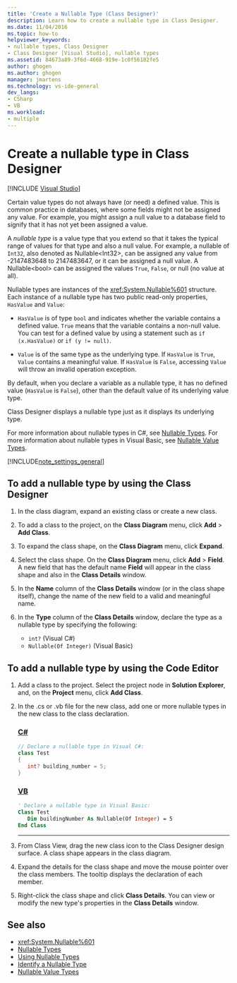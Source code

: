 ```yaml
---
title: 'Create a Nullable Type (Class Designer)'
description: Learn how to create a nullable type in Class Designer.
ms.date: 11/04/2016
ms.topic: how-to
helpviewer_keywords:
- nullable types, Class Designer
- Class Designer [Visual Studio], nullable types
ms.assetid: 84673a89-3f6d-4668-919e-1c0f56182fe5
author: ghogen
ms.author: ghogen
manager: jmartens
ms.technology: vs-ide-general
dev_langs:
- CSharp
- VB
ms.workload:
- multiple
---
```

# Create a nullable type in Class Designer

 [!INCLUDE [Visual Studio](~/includes/applies-to-version/vs-windows-only.md)]

Certain value types do not always have (or need) a defined value. This is common practice in databases, where some fields might not be assigned any value. For example, you might assign a null value to a database field to signify that it has not yet been assigned a value.

A *nullable type* is a value type that you extend so that it takes the typical range of values for that type and also a null value. For example, a nullable of `Int32`, also denoted as Nullable\<Int32>, can be assigned any value from -2147483648 to 2147483647, or it can be assigned a null value. A Nullable\<bool> can be assigned the values `True`, `False`, or null (no value at all).

Nullable types are instances of the <xref:System.Nullable%601> structure. Each instance of a nullable type has two public read-only properties, `HasValue` and `Value`:

- `HasValue` is of type `bool` and indicates whether the variable contains a defined value. `True` means that the variable contains a non-null value. You can test for a defined value by using a statement such as `if (x.HasValue)` or `if (y != null)`.

- `Value` is of the same type as the underlying type. If `HasValue` is `True`, `Value` contains a meaningful value. If `HasValue` is `False`, accessing `Value` will throw an invalid operation exception.

By default, when you declare a variable as a nullable type, it has no defined value (`HasValue` is `False`), other than the default value of its underlying value type.

Class Designer displays a nullable type just as it displays its underlying type.

For more information about nullable types in C#, see [Nullable Types](/dotnet/csharp/programming-guide/nullable-types/index). For more information about nullable types in Visual Basic, see [Nullable Value Types](/dotnet/visual-basic/programming-guide/language-features/data-types/nullable-value-types).

[!INCLUDE[note_settings_general](../../data-tools/includes/note_settings_general_md.md)]

## To add a nullable type by using the Class Designer

1. In the class diagram, expand an existing class or create a new class.

1. To add a class to the project, on the **Class Diagram** menu, click **Add** > **Add Class**.

1. To expand the class shape, on the **Class Diagram** menu, click **Expand**.

1. Select the class shape. On the **Class Diagram** menu, click **Add** > **Field**. A new field that has the default name **Field** will appear in the class shape and also in the **Class Details** window.

1. In the **Name** column of the **Class Details** window (or in the class shape itself), change the name of the new field to a valid and meaningful name.

1. In the **Type** column of the **Class Details** window, declare the type as a nullable type by specifying the following:

    - `int?` (Visual C#)
    - `Nullable(Of Integer)` (Visual Basic)

## To add a nullable type by using the Code Editor

1. Add a class to the project. Select the project node in **Solution Explorer**, and, on the **Project** menu, click **Add Class**.

1. In the .cs or .vb file for the new class, add one or more nullable types in the new class to the class declaration.

    ### [C#](#tab/csharp)
    ```csharp
    // Declare a nullable type in Visual C#:
    class Test
    {
       int? building_number = 5;
    }
    ```

    ### [VB](#tab/vb)
    ```vb
    ' Declare a nullable type in Visual Basic:
    Class Test
       Dim buildingNumber As Nullable(Of Integer) = 5
    End Class
    ```
    ---

1. From Class View, drag the new class icon to the Class Designer design surface. A class shape appears in the class diagram.

1. Expand the details for the class shape and move the mouse pointer over the class members. The tooltip displays the declaration of each member.

1. Right-click the class shape and click **Class Details**. You can view or modify the new type's properties in the **Class Details** window.

## See also

- <xref:System.Nullable%601>
- [Nullable Types](/dotnet/csharp/programming-guide/nullable-types/index)
- [Using Nullable Types](/dotnet/csharp/programming-guide/nullable-types/using-nullable-types)
- [Identify a Nullable Type](/dotnet/csharp/programming-guide/nullable-types/how-to-identify-a-nullable-type)
- [Nullable Value Types](/dotnet/visual-basic/programming-guide/language-features/data-types/nullable-value-types)
